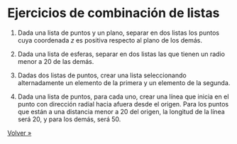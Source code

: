 # Ejercicios de combinación de listas

1. Dada una lista de puntos y un plano, separar en dos listas los puntos
   cuya coordenada $z$ es positiva respecto al plano de los demás.

2. Dada una lista de esferas, separar en dos listas las que tienen un
   radio menor a 20 de las demás.

3. Dadas dos listas de puntos, crear una lista seleccionando alternadamente
   un elemento de la primera y un elemento de la segunda.

4. Dada una lista de puntos, para cada uno,
   crear una línea que inicia en el punto con dirección
   radial hacia afuera desde el origen.
   Para los puntos que están a una distancia menor a 20 del origen,
   la longitud de la línea será 20, y para los demás, será 50.

[Volver »](..)
